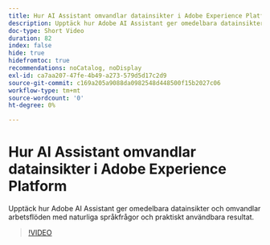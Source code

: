 ```yaml
---
title: Hur AI Assistant omvandlar datainsikter i Adobe Experience Platform
description: Upptäck hur Adobe AI Assistant ger omedelbara datainsikter och omvandlar arbetsflöden med naturliga språkfrågor och praktiskt användbara resultat.
doc-type: Short Video
duration: 82
index: false
hide: true
hidefromtoc: true
recommendations: noCatalog, noDisplay
exl-id: ca7aa207-47fe-4b49-a273-579d5d17c2d9
source-git-commit: c169a205a9088da0982548d448500f15b2027c06
workflow-type: tm+mt
source-wordcount: '0'
ht-degree: 0%

---
```


# Hur AI Assistant omvandlar datainsikter i Adobe Experience Platform

Upptäck hur Adobe AI Assistant ger omedelbara datainsikter och omvandlar arbetsflöden med naturliga språkfrågor och praktiskt användbara resultat.

<!-- 72_S653_3442539_81_how-ai-assistant-transforms-data-insights-in-adobe-experience-platform -->
>[!VIDEO](https://video.tv.adobe.com/v/3458305/?learn=on&enablevpops=true)
